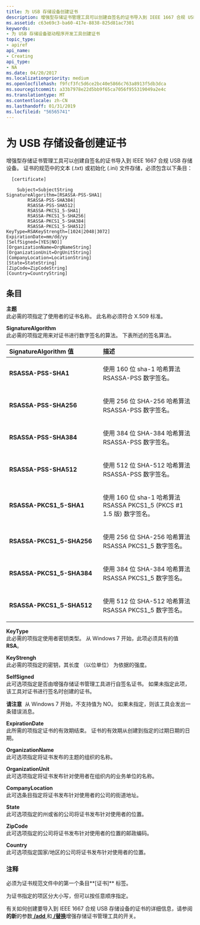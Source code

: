 ```yaml
---
title: 为 USB 存储设备创建证书
description: 增强型存储证书管理工具可以创建自签名的证书导入到 IEEE 1667 合规 USB 存储设备。
ms.assetid: c63e69c3-ba60-417e-8838-825d81ac7301
keywords:
- 为 USB 存储设备驱动程序开发工具创建证书
topic_type:
- apiref
api_name:
- Creating
api_type:
- NA
ms.date: 04/20/2017
ms.localizationpriority: medium
ms.openlocfilehash: f9fcf3fc5d6ce2bc40e5866c763a8913f5db3dca
ms.sourcegitcommit: a33b7978e22d5bb9f65ca7056f955319049a2e4c
ms.translationtype: MT
ms.contentlocale: zh-CN
ms.lasthandoff: 01/31/2019
ms.locfileid: "56565741"
---
```

# <a name="creating-certificates-for-usb-storage-devices"></a>为 USB 存储设备创建证书


增强型存储证书管理工具可以创建自签名的证书导入到 IEEE 1667 合规 USB 存储设备。 证书的规范中的文本 (.txt) 或初始化 (.ini) 文件存储，必须包含以下条目：

```
  [certificate]

    Subject=SubjectString
SignatureAlgorithm=[RSASSA-PSS-SHA1|
        RSASSA-PSS-SHA384|
        RSASSA-PSS-SHA512|
        RSASSA-PKCS1_5-SHA1|
        RSASSA-PKCS1_5-SHA256|
        RSASSA-PKCS1_5-SHA384|
        RSASSA-PKCS1_5-SHA512]
KeyType=RSAKeyStrength=[1024|2048|3072]
ExpirationDate=mm/dd/yy
[SelfSigned=[YES|NO]]
[OrganizationName=OrgNameString]
[OrganizationUnit=OrgUnitString]
[CompanyLocation=LocationString]
[State=StateString]
[ZipCode=ZipCodeString]
[Country=CountryString]
```

## <a name="span-identriesspanspan-identriesspanspan-identriesspanentries"></a><span id="Entries"></span><span id="entries"></span><span id="ENTRIES"></span>条目


<span id="_______Subject______"></span><span id="_______subject______"></span><span id="_______SUBJECT______"></span> **主题**   
此必需的项指定了使用者的证书名称。 此名称必须符合 X.509 标准。

<span id="_______SignatureAlgorithm______"></span><span id="_______signaturealgorithm______"></span><span id="_______SIGNATUREALGORITHM______"></span> **SignatureAlgorithm**   
此必需的项指定用来对证书进行数字签名的算法。 下表所述的签名算法。

<table>
<colgroup>
<col width="50%" />
<col width="50%" />
</colgroup>
<thead>
<tr class="header">
<th align="left">SignatureAlgorithm 值</th>
<th align="left">描述</th>
</tr>
</thead>
<tbody>
<tr class="odd">
<td align="left"><p><strong>RSASSA-PSS-SHA1</strong></p></td>
<td align="left"><p>使用 160 位 sha-1 哈希算法 RSASSA-PSS 数字签名。</p></td>
</tr>
<tr class="even">
<td align="left"><p><strong>RSASSA-PSS-SHA256</strong></p></td>
<td align="left"><p>使用 256 位 SHA-256 哈希算法 RSASSA-PSS 数字签名。</p></td>
</tr>
<tr class="odd">
<td align="left"><p><strong>RSASSA-PSS-SHA384</strong></p></td>
<td align="left"><p>使用 384 位 SHA-384 哈希算法 RSASSA-PSS 数字签名。</p></td>
</tr>
<tr class="even">
<td align="left"><p><strong>RSASSA-PSS-SHA512</strong></p></td>
<td align="left"><p>使用 512 位 SHA-512 哈希算法 RSASSA-PSS 数字签名。</p></td>
</tr>
<tr class="odd">
<td align="left"><p><strong>RSASSA-PKCS1_5-SHA1</strong></p></td>
<td align="left"><p>使用 160 位 sha-1 哈希算法 RSASSA PKCS1_5 (PKCS #1 1.5 版) 数字签名。</p></td>
</tr>
<tr class="even">
<td align="left"><p><strong>RSASSA-PKCS1_5-SHA256</strong></p></td>
<td align="left"><p>使用 256 位 SHA-256 哈希算法 RSASSA PKCS1_5 数字签名。</p></td>
</tr>
<tr class="odd">
<td align="left"><p><strong>RSASSA-PKCS1_5-SHA384</strong></p></td>
<td align="left"><p>使用 384 位 SHA-384 哈希算法 RSASSA PKCS1_5 数字签名。</p></td>
</tr>
<tr class="even">
<td align="left"><p><strong>RSASSA-PKCS1_5-SHA512</strong></p></td>
<td align="left"><p>使用 512 位 SHA-512 哈希算法 RSASSA PKCS1_5 数字签名。</p></td>
</tr>
</tbody>
</table>

 

<span id="_______KeyType______"></span><span id="_______keytype______"></span><span id="_______KEYTYPE______"></span> **KeyType**   
此必需的项指定使用者密钥类型。 从 Windows 7 开始，此项必须具有的值**RSA**。

<span id="_______KeyStrengh______"></span><span id="_______keystrengh______"></span><span id="_______KEYSTRENGH______"></span> **KeyStrengh**   
此必需的项指定的密钥，其长度 （以位单位） 为依据的强度。

<span id="_______SelfSigned______"></span><span id="_______selfsigned______"></span><span id="_______SELFSIGNED______"></span> **SelfSigned**   
此可选项指定是否由增强存储证书管理工具进行自签名证书。 如果未指定此项，该工具对证书进行签名时创建的证书。

**请注意**  从 Windows 7 开始，不支持值为 NO。 如果未指定，则该工具会发出一条错误消息。

 

<span id="_______ExpirationDate______"></span><span id="_______expirationdate______"></span><span id="_______EXPIRATIONDATE______"></span> **ExpirationDate**   
此所需的项指定证书的有效期结束。 证书的有效期从创建到指定的过期日期的日期。

<span id="_______OrganizationName______"></span><span id="_______organizationname______"></span><span id="_______ORGANIZATIONNAME______"></span> **OrganizationName**   
此可选项指定将证书发布的主题的组织的名称。

<span id="_______OrganizationUnit______"></span><span id="_______organizationunit______"></span><span id="_______ORGANIZATIONUNIT______"></span> **OrganizationUnit**   
此可选项指定将证书发布针对使用者在组织内的业务单位的名称。

<span id="_______CompanyLocation______"></span><span id="_______companylocation______"></span><span id="_______COMPANYLOCATION______"></span> **CompanyLocation**   
此可选条目指定将证书发布针对使用者的公司的街道地址。

<span id="_______State______"></span><span id="_______state______"></span><span id="_______STATE______"></span> **State**   
此可选项指定的州或省的公司将证书发布针对使用者的位置。

<span id="_______ZipCode______"></span><span id="_______zipcode______"></span><span id="_______ZIPCODE______"></span> **ZipCode**   
此可选项指定的公司将证书发布针对使用者的位置的邮政编码。

<span id="_______Country______"></span><span id="_______country______"></span><span id="_______COUNTRY______"></span> **Country**   
此可选项指定国家/地区的公司将证书发布针对使用者的位置。

### <a name="span-idcommentsspanspan-idcommentsspancomments"></a><span id="comments"></span><span id="COMMENTS"></span>注释

必须为证书规范文件中的第一个条目**\[证书\]** 标签。

为证书指定的项区分大小写，但可以按任意顺序指定。

有关如何创建要导入到 IEEE 1667 合规 USB 存储设备的证书的详细信息，请参阅**的新**的参数[ **/add** ](enhstor-add-switch.md)和[ **/替换**](-replace-switch.md)增强存储证书管理工具的开关。

 

 





